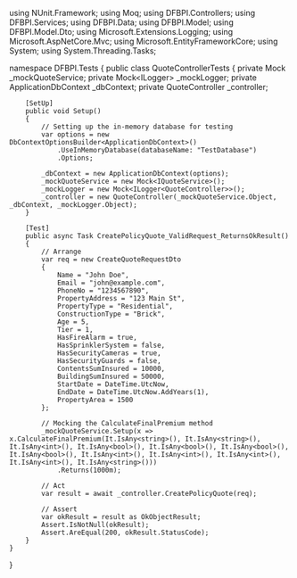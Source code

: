 using NUnit.Framework;
using Moq;
using DFBPI.Controllers;
using DFBPI.Services;
using DFBPI.Data;
using DFBPI.Model;
using DFBPI.Model.Dto;
using Microsoft.Extensions.Logging;
using Microsoft.AspNetCore.Mvc;
using Microsoft.EntityFrameworkCore;
using System;
using System.Threading.Tasks;

namespace DFBPI.Tests
{
    public class QuoteControllerTests
    {
        private Mock<IQuoteService> _mockQuoteService;
        private Mock<ILogger<QuoteController>> _mockLogger;
        private ApplicationDbContext _dbContext;
        private QuoteController _controller;

        [SetUp]
        public void Setup()
        {
            // Setting up the in-memory database for testing
            var options = new DbContextOptionsBuilder<ApplicationDbContext>()
                .UseInMemoryDatabase(databaseName: "TestDatabase")
                .Options;

            _dbContext = new ApplicationDbContext(options);
            _mockQuoteService = new Mock<IQuoteService>();
            _mockLogger = new Mock<ILogger<QuoteController>>();
            _controller = new QuoteController(_mockQuoteService.Object, _dbContext, _mockLogger.Object);
        }

        [Test]
        public async Task CreatePolicyQuote_ValidRequest_ReturnsOkResult()
        {
            // Arrange
            var req = new CreateQuoteRequestDto
            {
                Name = "John Doe",
                Email = "john@example.com",
                PhoneNo = "1234567890",
                PropertyAddress = "123 Main St",
                PropertyType = "Residential",
                ConstructionType = "Brick",
                Age = 5,
                Tier = 1,
                HasFireAlarm = true,
                HasSprinklerSystem = false,
                HasSecurityCameras = true,
                HasSecurityGuards = false,
                ContentsSumInsured = 10000,
                BuildingSumInsured = 50000,
                StartDate = DateTime.UtcNow,
                EndDate = DateTime.UtcNow.AddYears(1),
                PropertyArea = 1500
            };

            // Mocking the CalculateFinalPremium method
            _mockQuoteService.Setup(x => x.CalculateFinalPremium(It.IsAny<string>(), It.IsAny<string>(), It.IsAny<int>(), It.IsAny<bool>(), It.IsAny<bool>(), It.IsAny<bool>(), It.IsAny<bool>(), It.IsAny<int>(), It.IsAny<int>(), It.IsAny<int>(), It.IsAny<int>(), It.IsAny<string>()))
                .Returns(1000m);

            // Act
            var result = await _controller.CreatePolicyQuote(req);

            // Assert
            var okResult = result as OkObjectResult;
            Assert.IsNotNull(okResult);
            Assert.AreEqual(200, okResult.StatusCode);
        }
    }
}
